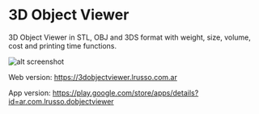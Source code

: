 # 3D Object Viewer

3D Object Viewer in STL, OBJ and 3DS format with weight, size, volume, cost and printing time functions.

![alt screenshot](https://raw.githubusercontent.com/lrusso/3DObjectViewer/master/3DObjectViewer.png)

Web version: https://3dobjectviewer.lrusso.com.ar

App version: https://play.google.com/store/apps/details?id=ar.com.lrusso.dobjectviewer
